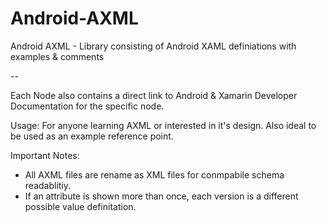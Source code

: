 # Android-AXML
Android AXML - Library consisting of Android XAML definiations with examples &amp; comments

--

Each Node also contains a direct link to Android & Xamarin Developer Documentation for the specific node.

Usage: For anyone learning AXML or interested in it's design. Also ideal to be used as an example reference point.

Important Notes:

- All AXML files are rename as XML files for conmpabile schema readablitiy.
- If an attribute is shown more than once, each version is a different possible value definitation.
